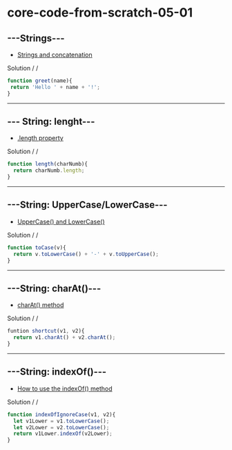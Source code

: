 # core-code-from-scratch-05-01

## ---Strings---
* [Strings and concatenation](https://www.jshero.net/en/koans/string.html)
 
 Solution / /
 ``` javascript
 function greet(name){
  return 'Hello ' + name + '!';
 }
 ```
 
 ---
 ## --- String: lenght---
 
 * [.length property](https://www.jshero.net/en/koans/stringlength.html)
 
 Solution / /
 
``` javascript
function length(charNumb){
  return charNumb.length;
}
```

---
## ---String: UpperCase/LowerCase---

* [UpperCase() and LowerCase()](https://www.jshero.net/en/koans/stringupper.html)

Solution / /
``` javascript
function toCase(v){
  return v.toLowerCase() + '-' + v.toUpperCase();
}
```

---
## ---String: charAt()---

* [charAt() method](https://www.jshero.net/en/koans/stringcharat.html)

Solution / /
``` javascript
funtion shortcut(v1, v2){
  return v1.charAt() + v2.charAt();
}
```

---
## ---String: indexOf()---

* [How to use the indexOf() method](https://www.jshero.net/en/koans/stringindexof.html)

Solution / /
``` javascript 
function indexOfIgnoreCase(v1, v2){
  let v1Lower = v1.toLowerCase();
  let v2Lower = v2.toLowerCase();
  return v1Lower.indexOf(v2Lower);
}
```
